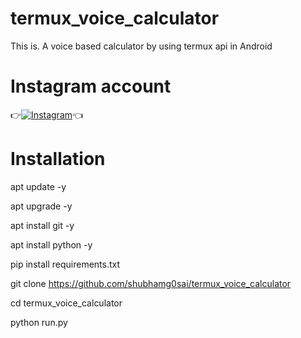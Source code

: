 # termux_voice_calculator
This is. A voice based calculator by using termux api in Android

# Instagram account
👉[![Instagram  ](https://img.shields.io/badge/INSTAGRAM-FOLLOW-red?style=for-the-badge&logo=instagram)](https://www.instagram.com/shubhamg0sai)👈


# Installation

 apt update -y

 apt upgrade -y

 apt install git -y

 apt install python -y

 pip install requirements.txt

 git clone https://github.com/shubhamg0sai/termux_voice_calculator

 cd termux_voice_calculator

 python run.py
